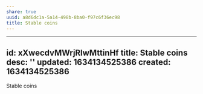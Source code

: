 ```yaml
---
share: true
uuid: a8d6dc1a-5a14-498b-8ba0-f97c6f36ec98
title: Stable coins
---
```

---
id: xXwecdvMWrjRIwMttinHf
title: Stable coins
desc: ''
updated: 1634134525386
created: 1634134525386
---

Stable coins
